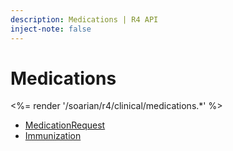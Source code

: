 ```yaml
---
description: Medications | R4 API
inject-note: false
---
```


# Medications

<%= render '/soarian/r4/clinical/medications.*' %>

* [MedicationRequest](../medications/medicationrequest)
* [Immunization](../medications/immunization)

